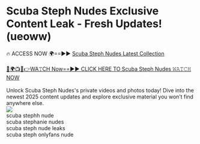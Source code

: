 # Scuba Steph Nudes Exclusive Content Leak - Fresh Updates! (ueoww)

🔥 ACCESS NOW 🌍==►► <a href="https://tinyurl.com/2mz8nhtm" rel="nofollow">Scuba Steph Nudes Latest Collection</a>
<br><br>
[🔴🌍📺📱👉WA𝚃CH Now==►► CLICK HERE TO Scuba Steph Nudes 𝚆𝙰𝚃𝙲𝙷 NOW](https://tinyurl.com/2mz8nhtm)
<br><br>
Unlock Scuba Steph Nudes's private videos and photos today! Dive into the newest 2025 content updates and explore exclusive material you won’t find anywhere else.
<br>
<a href="https://tinyurl.com/2mz8nhtm" rel="nofollow" data-target="animated-image.originalLink"><img src="https://camo.githubusercontent.com/8a4f000d20f83aca3bf7ec5f350d767afa0574a8a352519fd8cfa583a6f93a33/68747470733a2f2f692e696d6775722e636f6d2f644a486b345a712e676966" data-canonical-src="https://i.imgur.com/dJHk4Zq.gif" style="max-width: 100%; display: inline-block;" data-target="animated-image.originalImage"></a>
<br>
scuba stephh nude<br>
scuba stephanie nudes<br>
scuba steph nude leaks<br>
scuba steph onlyfans nude